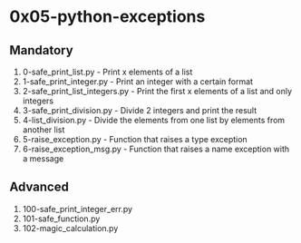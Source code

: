 # 0x05-python-exceptions

## Mandatory

1. 0-safe_print_list.py - Print x elements of a list
2. 1-safe_print_integer.py - Print an integer with a certain format
3. 2-safe_print_list_integers.py - Print the first x elements of a list and only integers
4. 3-safe_print_division.py - Divide 2 integers and print the result
5. 4-list_division.py - Divide the elements from one list by elements from another list
6. 5-raise_exception.py - Function that raises a type exception
7. 6-raise_exception_msg.py - Function that raises a name exception with a message

## Advanced

1. 100-safe_print_integer_err.py
2. 101-safe_function.py
3. 102-magic_calculation.py
